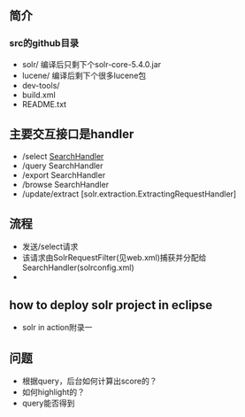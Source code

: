 

## 简介



### src的github目录

* solr/    编译后只剩下个solr-core-5.4.0.jar
* lucene/   编译后剩下个很多lucene包
* dev-tools/
* build.xml
* README.txt



## 主要交互接口是handler

* /select  [SearchHandler](http://wiki.apache.org/solr/SearchHandler)
* /query  SearchHandler
* /export  SearchHandler
* /browse  SearchHandler
* /update/extract  [solr.extraction.ExtractingRequestHandler]


## 流程

* 发送/select请求
* 该请求由SolrRequestFilter(见web.xml)捕获并分配给SearchHandler(solrconfig.xml)
* 



## how to deploy solr project in eclipse

* solr in action附录一



## 问题

* 根据query，后台如何计算出score的？
* 如何highlight的？
* query能否得到





